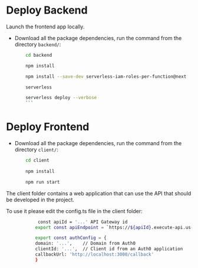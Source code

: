# Deploy Backend
Launch the frontend app locally.

* Download all the package dependencies, run the command from the directory `backend/`:
    ```bash
        cd backend

        npm install

        npm install --save-dev serverless-iam-roles-per-function@next 

        serverless

        serverless deploy --verbose    
        ```


# Deploy Frontend

*  Download all the package dependencies, run the command from the directory `client/`:

    ```bash
        cd client
        
        npm install

        npm run start
    ```
The client folder contains a web application that can use the API that should be developed in the project.

To use it please edit the config.ts file in the client folder:

 ```bash
             const apiId = '...' API Gateway id
            export const apiEndpoint = `https://${apiId}.execute-api.us-east-1.amazonaws.com/dev`

            export const authConfig = {
            domain: '...',    // Domain from Auth0
            clientId: '...',  // Client id from an Auth0 application
            callbackUrl: 'http://localhost:3000/callback'
            }
```
